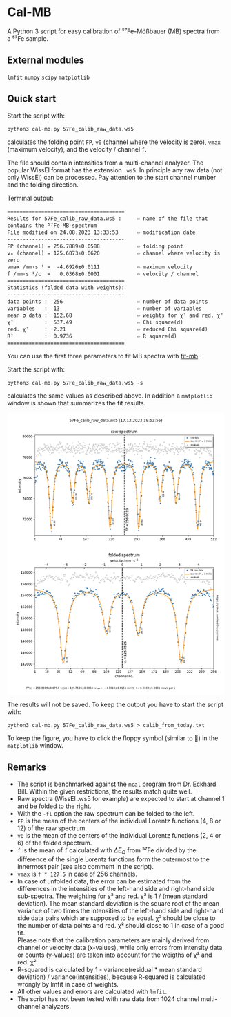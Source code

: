 # Cal-MB

A Python 3 script for easy calibration of ⁵⁷Fe-Mößbauer (MB) spectra from a ⁵⁷Fe sample. 

## External modules

`lmfit`
`numpy` 
`scipy` 
`matplotlib`

## Quick start

Start the script with:
```console
python3 cal-mb.py 57Fe_calib_raw_data.ws5
```
calculates the folding point `FP`, `v0` (channel where the velocity is zero),
`vmax` (maximum velocity), and the velocity / channel `f`.

The file should contain intensities from a multi-channel analyzer. The popular WissEl format
has the extension `.ws5`. In principle any raw data (not only WissEl) can be processed. Pay 
attention to the start channel number and the folding direction.

Terminal output:
```
======================================
Results for 57Fe_calib_raw_data.ws5 :     ⇦ name of the file that contains the ⁵⁷Fe-MB-spectrum 
File modified on 24.08.2023 13:33:53      ⇦ modification date
--------------------------------------
FP (channel) = 256.7889±0.0588            ⇦ folding point
v₀ (channel) = 125.6873±0.0620            ⇦ channel where velocity is zero
vmax /mm·s⁻¹ =  -4.6926±0.0111            ⇦ maximum velocity
f /mm·s⁻¹/c  =   0.0368±0.0001            ⇦ velocity / channel 
======================================
Statistics (folded data with weights):
--------------------------------------
data points :  256                        ⇦ number of data points
variables   :  13                         ⇦ number of variables
mean σ data :  152.68                     ⇦ weights for χ² and red. χ²
χ²          :  537.49                     ⇦ Chi square(d) 
red. χ²     :  2.21                       ⇦ reduced Chi square(d)
R²          :  0.9736                     ⇦ R square(d)
======================================
```
You can use the first three parameters to fit MB spectra with [fit-mb](https://github.com/radi0sus/fit-mb). 

Start the script with:
```console
python3 cal-mb.py 57Fe_calib_raw_data.ws5 -s
```
calculates the same values as described above. In addition a `matplotlib` window is shown that 
summarizes the fit results.

<img src='examples\Figure_2.png' alt='Fit' width=600 align='center'> 

The results will not be saved. To keep the output you have to start the script with:
```console
python3 cal-mb.py 57Fe_calib_raw_data.ws5 > calib_from_today.txt
```
To keep the figure, you have to click the floppy symbol (similar to 💾) in the `matplotlib` window.

## Remarks

- The script is benchmarked against the `mcal` program from Dr. Eckhard Bill.
  Within the given restrictions, the results match quite well.
- Raw spectra (WissEl .ws5 for example) are expected to start at channel 1 and be folded to the right.
- With the `-fl` option the raw spectrum can be folded to the left.
- `FP` is the mean of the centers of the individual Lorentz functions (4, 8 or 12) of the raw spectrum.
- `v0` is the mean of the centers of the individual Lorentz functions (2, 4 or 6) of the folded spectrum.
- `f` is the mean of `f` calculated with $\Delta E_Q$ from ⁵⁷Fe divided by the difference of the
   single Lorentz functions form the outermost to the innermost pair (see also comment in the script).
- `vmax` is  `f * 127.5` in case of 256 channels. 
- In case of unfolded data, the error can be estimated from the differences in the intensities of the left-hand side and
  right-hand side sub-spectra. The weighting for χ² and red. χ² is 1 / (mean standard deviation).
  The mean standard deviation is the square root of the mean variance of two times the intensities of the left-hand side
  and right-hand side data pairs which are supposed to be equal. χ² should be close to the number of data points and red. χ²
  should close to 1 in case of a good fit.    
  Please note that the calibration parameters are mainly derived from channel or velocity data (x-values), while only errors
  from intensity data or counts (y-values) are taken into account for the weigths of χ² and red. χ². 
- R-squared is calculated by 1 - variance(residual * mean standard deviation) / variance(intensities),
  because R-squared is calculated wrongly by lmfit in case of weights.
- All other values and errors are calculated with `lmfit`.
- The script has not been tested with raw data from 1024 channel multi-channel analyzers.
